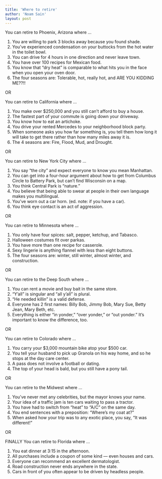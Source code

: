 ```yaml
---
title: 'Where to retire'
author: 'Noam Sain'
layout: post
---
```


You can retire to Phoenix, Arizona where …

1. You are willing to park 3 blocks away because you found shade.
2. You’ve experienced condensation on your buttocks from the hot water in the toilet bowl.
3. You can drive for 4 hours in one direction and never leave town.
4. You have over 100 recipes for Mexican food.
5. You know that “dry heat” is comparable to what hits you in the face when you open your oven door.
6. The four seasons are: Tolerable, hot, really hot, and ARE YOU KIDDING ME??!!

  
OR

You can retire to California where …

1. You make over $250,000 and you still can’t afford to buy a house.
2. The fastest part of your commute is going down your driveway.
3. You know how to eat an artichoke.
4. You drive your rented Mercedes to your neighborhood block party.
5. When someone asks you how far something is, you tell them how long it will take to get there rather than how many miles away it is.
6. The 4 seasons are: Fire, Flood, Mud, and Drought.

OR

You can retire to New York City where …

1. You say “the city” and expect everyone to know you mean Manhattan.
2. You can get into a four-hour argument about how to get from Columbus Circle to Battery Park, but can’t find Wisconsin on a map.
3. You think Central Park is “nature.”
4. You believe that being able to swear at people in their own language makes you multilingual.
5. You’ve worn out a car horn. (ed. note: if you have a car).
6. You think eye contact is an act of aggression.

OR

You can retire to Minnesota where …

1. You only have four spices: salt, pepper, ketchup, and Tabasco.
2. Halloween costumes fit over parkas.
3. You have more than one recipe for casserole.
4. Sexy lingerie is anything flannel with less than eight buttons.
5. The four seasons are: winter, still winter, almost winter, and construction.

OR

You can retire to the Deep South where …

1. You can rent a movie and buy bait in the same store.
2. “Y’all” is singular and “all y’all” is plural.
3. “He needed killin” is a valid defense.
4. Everyone has 2 first names: Billy Bob, Jimmy Bob, Mary Sue, Betty Jean, Mary Beth, etc.
5. Everything is either “in yonder,” “over yonder,” or “out yonder.” It’s important to know the difference, too.

OR

You can retire to Colorado where …

1. You carry your $3,000 mountain bike atop your $500 car.
2. You tell your husband to pick up Granola on his way home, and so he stops at the day care center.
3. A pass does not involve a football or dating.
4. The top of your head is bald, but you still have a pony tail.

OR

You can retire to the Midwest where …

1. You’ve never met any celebrities, but the mayor knows your name.
2. Your idea of a traffic jam is ten cars waiting to pass a tractor.
3. You have had to switch from “heat” to “A/C” on the same day.
4. You end sentences with a preposition: “Where’s my coat at?”
5. When asked how your trip was to any exotic place, you say, “It was different!”

OR

FINALLY You can retire to Florida where …

1. You eat dinner at 3:15 in the afternoon.
2. All purchases include a coupon of some kind — even houses and cars.
3. Everyone can recommend an excellent dermatologist.
4. Road construction never ends anywhere in the state.
5. Cars in front of you often appear to be driven by headless people.